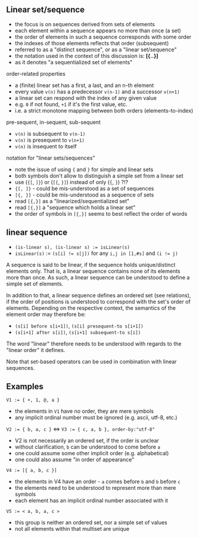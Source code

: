 
<!-- ======================================================================= -->
## Linear set/sequence

* the focus is on sequences derived from sets of elements
* each element within a sequence appears no more than once (a set)
* the order of elements in such a sequence corresponds with some order
* the indexes of those elements reflects that order (subsequent)
* referred to as a "distinct sequence", or as a "linear set/sequence"
* the notation used in the context of this discussion is: **[{..}]**
* as it denotes "a sequentialized set of elements"

order-related properties

* a (finite) linear set has a first, a last, and an n-th element
* every value `v(n)` has a predecessor `v(n-1)` and a successor `v(n+1)`
* a linear set can respond with the index of any given value
* e.g. `0` if not found, `+1` if it's the first value, etc.
* i.e. a strict monotone mapping between both orders (elements-to-index)

pre-sequent, in-sequent, sub-sequent

* `v(n)` is subsequent to `v(n-1)`
* `v(n)` is presequent to `v(n+1)`
* `v(n)` is insequent to itself

notation for "linear sets/sequences"

* note the issue of using `{` and `}` for simple and linear sets
* both symbols don't allow to distinguish a simple set from a linear set
* use (`{[`, `]}`) or (`[{`, `}]`) instead of only (`{`, `}`) ?!?
* `{[, ]}` - could be mis-understood as a set of sequences
* `[{, }]` - could be mis-understood as a sequence of sets
* read `[{,}]` as a "linearized/sequentialized set" 
* read `[{,}]` a "sequence which holds a linear set"
* the order of symbols in `[{,}]` seems to best reflect the order of words

<!-- ======================================================================= -->
## linear sequence

* `(is-linear s), (is-linear s) := isLinear(s)`
* `isLinear(s)` := `(s[i] != s[j])` for any `i,j in [1,#s]` and `(i != j)`

A sequence is said to be linear, if the sequence holds unique/distinct elements
only. That is, a linear sequence contains none of its elements more than once.
As such, a linear sequence can be understood to define a simple set of elements.

In addition to that, a linear sequence defines an ordered set (see relations),
if the order of positions is understood to correspond with the set's order of
elements. Depending on the respective context, the semantics of the element
order may therefore be:

* `(s[i] before s[i+1])`, `(s[i] presequent-to s[i+1])`
* `(s[i+1] after s[i])`, `(s[i+1] subsequent-to s[i])`

The word "linear" therefore needs to be understood
with regards to the "linear order" it defines.

Note that set-based operators can be used in combination with linear sequences.

<!-- ======================================================================= -->
## Examples

`V1 := { +, 1, @, a }`

* the elements in `V1` have no order, they are mere symbols
* any implicit ordinal number must be ignored (e.g. ascii, utf-8, etc.)

`V2 := { b, a, c }` <=> `V3 := { c, a, b }, order-by:"utf-8"`

* V2 is not necessarily an ordered set, if the order is unclear
* without clarification, `b` can be understood to come before `a`
* one could assume some other implicit order (e.g. alphabetical)
* one could also assume "in order of appearance"

`V4 := [{ a, b, c }]`

* the elements in V4 have an order - `a` comes before `b` and `b` before `c`
* the elements need to be understood to represent more than mere symbols
* each element has an implicit ordinal number associated with it

`V5 := < a, b, a, c >`

* this group is neither an ordered set, nor a simple set of values
* not all elements within that multiset are unique
